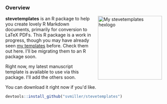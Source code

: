 ### Overview

<img src="http://svmiller.com/images/stevetemplates-hexlogo.png" alt="My stevetemplates hexlogo" align="right" width="200" style="padding: 0 15px; float: right;"/>

**stevetemplates** is an R package to help you create lovely R Markdown documents, primarily for conversion to LaTeX PDFs. This R package is a work in progress, though you may have already seen [my templates](https://github.com/svmiller/svm-r-markdown-templates) before. Check them out here. I'll be migrating them to an R package soon.

Right now, my latest manuscript template is available to use via this package. I'll add the others soon.

You can download it right now if you'd like.

```r
devtools::install_github("svmiller/stevetemplates")
```



